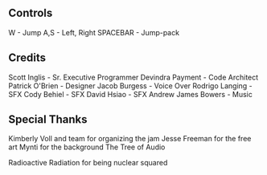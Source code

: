 Controls
-----------
W - Jump
A,S - Left, Right
SPACEBAR - Jump-pack


Credits
-------------
Scott Inglis - Sr. Executive Programmer
Devindra Payment - Code Architect
Patrick O'Brien - Designer
Jacob Burgess - Voice Over
Rodrigo Langing -SFX
Cody Behiel - SFX
David Hsiao - SFX
Andrew James Bowers - Music

Special Thanks
-------------------
Kimberly Voll and team for organizing the jam
Jesse Freeman for the free art
Mynti for the background
The Tree of Audio

Radioactive Radiation for being nuclear squared

